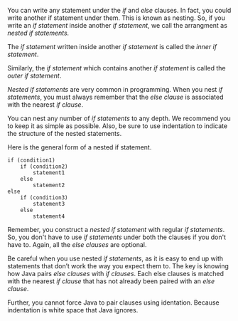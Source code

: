 You can write any statement under the *if* and *else* clauses.
In fact, you could write another if statement under them.
This is known as nesting. So, if you write an *if statement* inside
another *if statement*, we call the arrangment as *nested if statements.*

The *if statement* written inside another *if statement* is called the
*inner if statement*.

Similarly, the *if statement* which contains another *if statement* is
called the *outer if statement*. 

*Nested if statements* are very common in programming. When you nest
*if statements*, you must always remember that the *else clause* is
associated with the nearest *if clause*.

You can nest any number of *if statements* to any depth.
We recommend you to keep it as simple as possible. Also,
be sure to use indentation to indicate the structure of the
nested statements.

Here is the general form of a nested if statement.

```
if (condition1)
	if (condition2)
		statement1
	else
		statement2
else
	if (condition3)
		statement3
	else
		statement4
```

Remember, you construct a *nested if statement* with regular *if statements*.
So, you don't have to use *if statements* under both the clauses
if you don't have to. Again, all the *else clauses* are optional.

Be careful when you use nested *if statements*, as it is easy
to end up with statements that don’t work the way you expect them
to. The key is knowing how Java pairs *else clauses* with *if clauses*.
Each else clauses is matched with the nearest *if clause* that
has not already been paired with an *else clause*.

Further, you cannot force Java to pair clauses using identation. 
Because indentation is white space that Java ignores.

